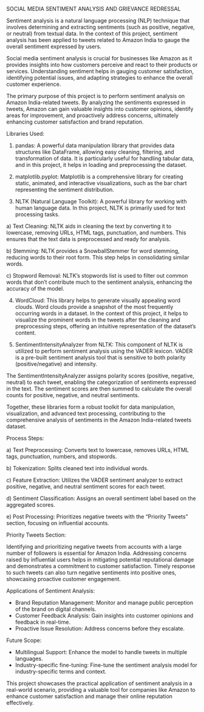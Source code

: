 SOCIAL MEDIA SENTIMENT ANALYSIS AND GRIEVANCE REDRESSAL

Sentiment analysis is a natural language processing (NLP) technique that involves determining and extracting sentiments (such as positive, negative, or neutral) from textual data. In the context of this project, sentiment analysis has been applied to tweets related to Amazon India to gauge the overall sentiment expressed by users.

Social media sentiment analysis is crucial for businesses like Amazon as it provides insights into how customers perceive and react to their products or services. Understanding sentiment helps in gauging customer satisfaction, identifying potential issues, and adapting strategies to enhance the overall customer experience.

The primary purpose of this project is to perform sentiment analysis on Amazon India-related tweets. By analyzing the sentiments expressed in tweets, Amazon can gain valuable insights into customer opinions, identify areas for improvement, and proactively address concerns, ultimately enhancing customer satisfaction and brand reputation.

Libraries Used:

1) pandas:
A powerful data manipulation library that provides data structures like DataFrame, allowing easy cleaning, filtering, and transformation of data. It is particularly useful for handling tabular data, and in this project, it helps in loading and preprocessing the dataset.

2) matplotlib.pyplot:
Matplotlib is a comprehensive library for creating static, animated, and interactive visualizations, such as the bar chart representing the sentiment distribution.

3) NLTK (Natural Language Toolkit):
A powerful library for working with human language data. In this project, NLTK is primarily used for text processing tasks.

a) Text Cleaning: NLTK aids in cleaning the text by converting it to lowercase, removing URLs, HTML tags, punctuation, and numbers. This ensures that the text data is preprocessed and ready for analysis.

b) Stemming: NLTK provides a SnowballStemmer for word stemming, reducing words to their root form. This step helps in consolidating similar words.

c) Stopword Removal: NLTK’s stopwords list is used to filter out common words that don’t contribute much to the sentiment analysis, enhancing the accuracy of the model.

4) WordCloud:
This library helps to generate visually appealing word clouds. Word clouds provide a snapshot of the most frequently occurring words in a dataset. In the context of this project, it helps to visualize the prominent words in the tweets after the cleaning and preprocessing steps, offering an intuitive representation of the dataset’s content.

5) SentimentIntensityAnalyzer from NLTK:
This component of NLTK is utilized to perform sentiment analysis using the VADER lexicon. VADER is a pre-built sentiment analysis tool that is sensitive to both polarity (positive/negative) and intensity.

The SentimentIntensityAnalyzer assigns polarity scores (positive, negative, neutral) to each tweet, enabling the categorization of sentiments expressed in the text. The sentiment scores are then summed to calculate the overall counts for positive, negative, and neutral sentiments.

Together, these libraries form a robust toolkit for data manipulation, visualization, and advanced text processing, contributing to the comprehensive analysis of sentiments in the Amazon India-related tweets dataset. 

Process Steps:

a) Text Preprocessing: Converts text to lowercase, removes URLs, HTML tags, punctuation, numbers, and stopwords.

b) Tokenization: Splits cleaned text into individual words.

c) Feature Extraction: Utilizes the VADER sentiment analyzer to extract positive, negative, and neutral sentiment scores for each tweet.

d) Sentiment Classification: Assigns an overall sentiment label based on the aggregated scores.

e) Post Processing: Prioritizes negative tweets with the “Priority Tweets” section, focusing on influential accounts.

Priority Tweets Section:

Identifying and prioritizing negative tweets from accounts with a large number of followers is essential for Amazon India. Addressing concerns raised by influential users helps in mitigating potential reputational damage and demonstrates a commitment to customer satisfaction. Timely response to such tweets can also turn negative sentiments into positive ones, showcasing proactive customer engagement.

Applications of Sentiment Analysis:

- Brand Reputation Management: Monitor and manage public perception of the brand on digital channels.
- Customer Feedback Analysis: Gain insights into customer opinions and feedback in real-time.
- Proactive Issue Resolution: Address concerns before they escalate.

Future Scope:

- Multilingual Support: Enhance the model to handle tweets in multiple languages.
- Industry-specific fine-tuning: Fine-tune the sentiment analysis model for industry-specific terms and context.

This project showcases the practical application of sentiment analysis in a real-world scenario, providing a valuable tool for companies like Amazon to enhance customer satisfaction and manage their online reputation effectively.

